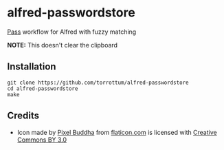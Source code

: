 # alfred-passwordstore
[Pass](https://www.passwordstore.org/) workflow for Alfred with fuzzy matching

**NOTE:** This doesn't clear the clipboard

## Installation
```
git clone https://github.com/torrottum/alfred-passwordstore
cd alfred-passwordstore
make
```

## Credits
- Icon made by [Pixel Buddha](http://www.flaticon.com/authors/pixel-buddha) from [flaticon.com](http://www.flaticon.com) is licensed with [Creative Commons BY 3.0](http://creativecommons.org/licenses/by/3.0/)
